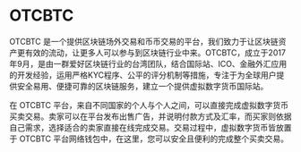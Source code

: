 # 

# OTCBTC

OTCBTC 是一个提供区块链场外交易和币币交易的平台，我们致力于让区块链资产更有效的流动，让更多人可以参与到区块链行业中来。OTCBTC，成立于2017年9月，是由一群爱好区块链行业的台湾团队，结合国际站、ICO、金融外汇应用的开发经验，运用严格KYC程序、公平的评分机制等措施，专注于为全球用户提供安全易用、便捷可靠的区块链服务，建立一个提供虚拟数字货币国际站。

在 OTCBTC 平台，来自不同国家的个人与个人之间，可以直接完成虚拟数字货币买卖交易。卖家可以在平台发布出售广告，并说明付款方式及汇率，而买家则依据自己需求，选择适合的卖家直接在线完成交易。交易过程中，虚拟数字货币皆放置于 OTCBTC 平台网络钱包中，在这里，您可以安全且便利的完成整个买卖交易。

